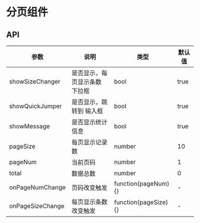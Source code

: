 # 分页组件

## API

参数|说明|类型|默认值
---|---|---|---
showSizeChanger | 是否显示，每页显示条数 下拉框 | bool | true
showQuickJumper | 是否显示，跳转到 输入框 | bool | true
showMessage | 是否显示统计信息 | bool | true
pageSize | 每页显示记录数 | number | 10
pageNum | 当前页码 | number | 1
total | 数据总数 | number | 0
onPageNumChange | 页码改变触发 | function(pageNum) {} | -
onPageSizeChange | 每页显示条数 改变触发 | function(pageSize) {} | -